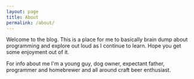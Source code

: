 ```yaml
---
layout: page
title: About
permalink: /about/
---
```


Welcome to the blog. This is a place for me to basically brain dump about programming
and explore out loud as I continue to learn. Hope you get some enjoyment out of it.

For info about me I'm a young guy, dog owner, expectant father, programmer and homebrewer
and all around craft beer enthusiast.
